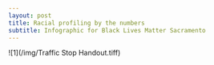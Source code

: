 ```yaml
---
layout: post
title: Racial profiling by the numbers
subtitle: Infographic for Black Lives Matter Sacramento
---
```


![1](/img/Traffic Stop Handout.tiff)
